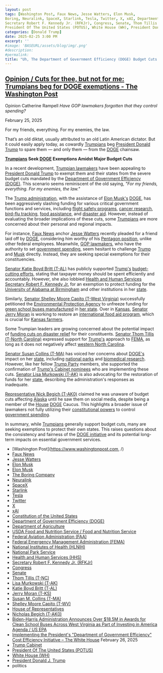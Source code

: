 ```yaml
---
layout: post
tags: [Washington Post, Faux News, Jesse Watters, Elon Musk, 
Boring, Neuralink, SpaceX, Starlink, Tesla, Twitter, X, xAI, Department of Government Efficiency (DOGE), Department of Agriculture, USDA Food and Nutrition Service / Food and Nutrition Service, Federal Aviation Administration (FAA), Federal Emergency Management Administration (FEMA), National Institutes of Health (HLNIH), National Park Service, Health and Human Services (HHS), 
Secretary Robert F. Kennedy Jr. (RFKJr), Congress, Senate, Thom Tillis (T-NC), Lisa Murkowski (T-AK), Katie Boyd Britt (T-AL), Jerry Moran (T-KS), Susan M. Collins (T-MA), Shelley Moore Capito (T-WV), House of Representatives, Nicholas Begich (T-AK0), Biden-Harris Administration Announces Over $18.5M in Awards for Clean School Buses Across West Virginia as Part of Investing in America Agenda / US EPA, Implementing the President’s “Department of Government Efficiency” Cost Efficiency Initiative – The White House February 26, 2025, Trump Cabinet, 
President Of The United States (POTUS), White House (WH), President Donald J. Trump, Constitution of the United States, politics]
categories: [Donald Trump]
date: 2025-02-25 3:00 PM
excerpt: ''
#image: 'BASEURL/assets/blog/img/.png'
#description:
#permalink:
title: "Uh, The Department of Government Efficiency (DOGE) Budget Cuts Are Great, But Avoid My State"
---
```



## [Opinion / Cuts for thee, but not for me: Trumpians beg for DOGE exemptions - The Washington Post](https://www.washingtonpost.com/opinions/2025/02/25/republicans-doge-trump-musk/)

Opinion
Catherine Rampell
*Have GOP lawmakers forgotten that they control spending?*

February 25, 2025

For my friends, everything. For my enemies, the law.

That’s an old diktat, usually attributed to an old Latin American dictator. But it could easily apply today, as cowardly [Trumpians](https://www.gop.com/) beg [President Donald Trump](https://www.whitehouse.gov/administration/donald-j-trump/) to spare them — and only them — from the [DOGE](https://www.doge.gov/) chainsaw.

**[Trumpians](https://www.gop.com/) Seek [DOGE](https://www.doge.gov/) Exemptions Amidst Major Budget Cuts**

In a recent development, [Trumpian lawmakers](https://www.gop.com/) have been appealing to [President Donald Trump](https://www.whitehouse.gov/administration/donald-j-trump/) to exempt them and their states from the severe budget cuts mandated by the [Department of Government Efficiency (DOGE)](https://www.doge.gov/). This scenario seems reminiscent of the old saying, *"For my friends, everything. For my enemies, the law."*

The [Trump administration](https://www.whitehouse.gov/), with the assistance of [Elon Musk's](https://ir.tesla.com/corporate/elon-musk) [DOGE](https://www.doge.gov/), has been aggressively slashing funding for various critical government functions and services, including [flight safety programs](https://www.faa.gov/), [cancer research](https://www.nih.gov/), [bird-flu tracking](https://www.usda.gov/), [food assistance](https://www.fns.usda.gov/usda-food-and-nutrition-service), and [disaster aid](https://www.fema.gov/). However, instead of evaluating the broader implications of these cuts, some [Trumpians](https://www.gop.com/) are more concerned about their personal and regional impacts.

For instance, [Faux News](https://www.foxnews.com/) anchor [Jesse Watters](https://www.foxnews.com/shows/jesse-watters-primetime) recently pleaded for a friend laid off by [DOGE](https://www.doge.gov/), considering him worthy of his [Pentagon position](https://www.defense.gov/), unlike other federal employees. Meanwhile, [GOP lawmakers](https://www.gop.com/), who have the authority to set [government spending](https://www.congress.gov/), seem hesitant to challenge [Trump](https://www.whitehouse.gov/administration/donald-j-trump/) and [Musk](https://ir.tesla.com/corporate/elon-musk) directly. Instead, they are seeking special exemptions for their constituencies.

[Senator Katie Boyd Britt (T-AL)](https://www.britt.senate.gov/) has publicly supported [Trump's](https://www.whitehouse.gov/administration/donald-j-trump/) [budget-cutting efforts](https://www.whitehouse.gov/presidential-actions/2025/02/implementing-the-presidents-department-of-government-efficiency-cost-efficiency-initiative/), stating that taxpayer money should be spent efficiently and accountably. However, she also lobbied [Health and Human Services](https://www.hhs.gov/) [Secretary Robert F. Kennedy Jr.](https://www.hhs.gov/about/leadership/robert-kennedy.html) for an exemption to protect funding for the [University of Alabama at Birmingham](https://www.uab.edu/home/) and other institutions in her [state](https://www.alabama.gov/).

Similarly, [Senator Shelley Moore Capito (T-West Virginia)](https://www.capito.senate.gov/) successfully petitioned the [Environmental Protection Agency](https://www.epa.gov/) to unfreeze funding for [green school buses manufactured](https://www.epa.gov/newsreleases/biden-harris-administration-announces-over-185m-awards-clean-school-buses-across-west) in [her state](https://www.wv.gov/). Over in [Kansas](https://www.kansas.gov/), [Senator Jerry Moran](https://www.moran.senate.gov/) is working to restore an [international food aid program](https://www.usaid.gov/), which is crucial for [Kansas farmers](https://agriculture.ks.gov/).

Some Trumpian leaders are growing concerned about the potential impact of [funding cuts on disaster relief](https://www.fema.gov/) for their constituents. [Senator Thom Tillis (T-North Carolina)](https://www.tillis.senate.gov/) expressed support for [Trump's](https://www.whitehouse.gov/administration/donald-j-trump/) approach to [FEMA](https://www.fema.gov/), as long as it does not negatively affect [western North Carolina](https://www.wncrecovery.nc.gov/).

[Senator Susan Collins (T-MA)](https://www.collins.senate.gov/) has voiced her concerns about [DOGE's](https://www.doge.gov/) impact on her [state](https://www.maine.gov/), including [national parks](https://www.nps.gov/index.htm) and [biomedical research](https://www.nih.gov/). However, like her fellow [Trump Party](https://www.gop.com/) members, she supported the confirmation of [Trump's Cabinet nominees](https://www.whitehouse.gov/administration/the-cabinet/) who are implementing these cuts. [Senator Lisa Murkowski (T-AK)](https://www.murkowski.senate.gov/) is also advocating for the restoration of funds for her [state](https://www.alaska.gov/), describing the administration's responses as inadequate.

[Representative Nick Begich (T-AK0)](https://begich.house.gov/) claimed he was unaware of budget cuts affecting [Alaska](https://www.alaska.gov/) until he saw them on social media, despite being a member of the [House](https://www.house.gov/) [DOGE](https://www.doge.gov/) Caucus. This highlights a broader issue of lawmakers not fully utilizing their [constitutional powers](https://constitution.congress.gov/) to control [government spending](https://www.congress.gov/).

In summary, while [Trumpians](https://www.gop.com/) generally support budget cuts, many are seeking exemptions to protect their own states. This raises questions about the consistency and fairness of the [DOGE initiative](https://www.doge.gov/) and its potential long-term impacts on essential government services.

- [Washington Post](https://www.washingtonpost.com, /)
- [Faux News](https://www.foxnews.com/)
- [Jesse Watters](https://www.foxnews.com/shows/jesse-watters-primetime)
- [Elon Musk](https://ir.tesla.com/corporate/elon-musk)
- [Elon Musk](https://x.com/elonmusk/)
- [The Boring Company](https://www.boringcompany.com/)
- [Neuralink](https://neuralink.com/)
- [SpaceX](https://www.spacex.com/)
- [Starlink](https://www.starlink.com/)
- [Tesla](https://www.tesla.com/)
- [Twitter](https://twitter.com/)
- [ X ](https://x.com/)
- [xAI](https://x.ai/)
- [Constitution of the United States](https://constitution.congress.gov/)
- [Department of Government Efficiency (DOGE)](https://www.doge.gov/)
- [Department of Agriculture](https://agriculture.ks.gov/)
- [USDA Food and Nutrition Service / Food and Nutrition Service](https://www.fns.usda.gov/usda-food-and-nutrition-service)
- [Federal Aviation Administration (FAA)](https://www.faa.gov/)
- [Federal Emergency Management Administration (FEMA)](https://www.fema.gov)
- [National Institutes of Health (HLNIH)](https://www.nih.gov/)
- [National Park Service](https://www.nps.gov/index.htm)
- [Health and Human Services (HHS)](https://www.hhs.gov/)
- [Secretary Robert F. Kennedy Jr. (RFKJr)](https://www.hhs.gov/about/leadership/robert-kennedy.html)
- [Congress](https://www.congress.gov/)
- [Senate](https://www.senate.gov/)
- [Thom Tillis (T-NC)](https://www.tillis.senate.gov/)
- [Lisa Murkowski (T-AK)](https://www.murkowski.senate.gov/)
- [Katie Boyd Britt (T-AL)](https://www.britt.senate.gov/)
- [Jerry Moran (T-KS)](https://www.moran.senate.gov/)
- [Susan M. Collins (T-MA)](https://www.collins.senate.gov/)
- [Shelley Moore Capito (T-WV)](https://www.capito.senate.gov/)
- [House of Representatives](https://www.house.gov/)
- [Nicholas Begich (T-AK0)](https://begich.house.gov/)
- [Biden-Harris Administration Announces Over $18.5M in Awards for Clean School Buses Across West Virginia as Part of Investing in America Agenda / US EPA](https://www.epa.gov/newsreleases/biden-harris-administration-announces-over-185m-awards-clean-school-buses-across-west)
- [Implementing the President's "Department of Government Efficiency" Cost Efficiency Initiative – The White House](https://www.whitehouse.gov/presidential-actions/2025/02/implementing-the-presidents-department-of-government-efficiency-cost-efficiency-initiative/) February 26, 2025
- [Trump Cabinet](https://www.whitehouse.gov/administration/the-cabinet/)
- [President Of The United States (POTUS)](https://www.whitehouse.gov/)
- [White House (WH)](https://www.whitehouse.gov/)
- [President Donald J. Trump](https://www.whitehouse.gov/administration/donald-j-trump/)
- politics
